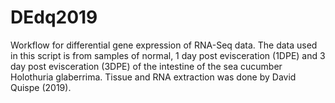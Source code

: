 # DEdq2019
Workflow for differential gene expression of RNA-Seq data. The data used in this script is from samples of normal, 1 day post evisceration (1DPE) and 3 day post evisceration (3DPE) of the intestine of the sea cucumber Holothuria glaberrima. Tissue and RNA extraction was done by David Quispe (2019).
